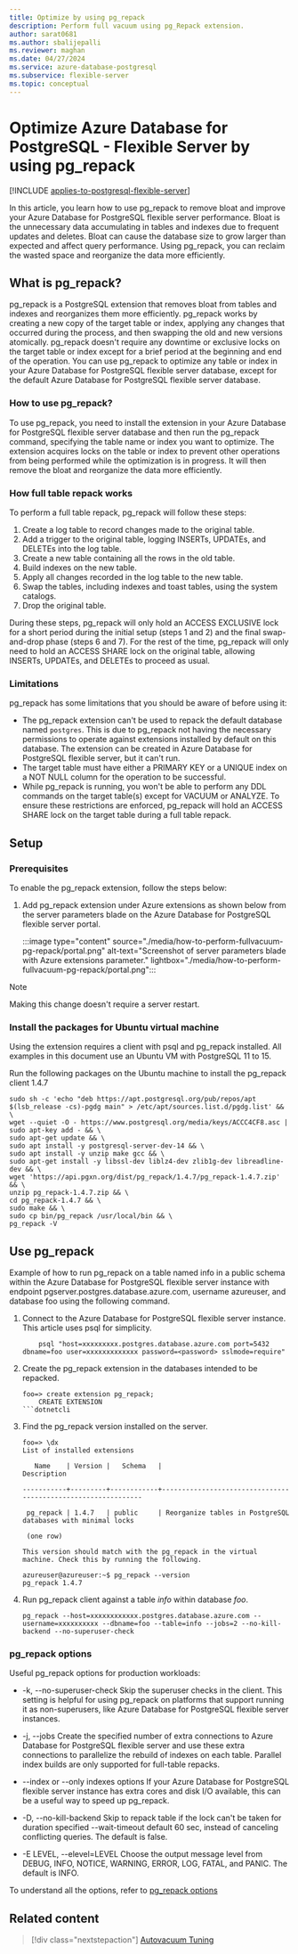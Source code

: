 ```yaml
---
title: Optimize by using pg_repack
description: Perform full vacuum using pg_Repack extension.
author: sarat0681
ms.author: sbalijepalli
ms.reviewer: maghan
ms.date: 04/27/2024
ms.service: azure-database-postgresql
ms.subservice: flexible-server
ms.topic: conceptual
---
```


# Optimize Azure Database for PostgreSQL - Flexible Server by using pg_repack

[!INCLUDE [applies-to-postgresql-flexible-server](~/reusable-content/ce-skilling/azure/includes/postgresql/includes/applies-to-postgresql-flexible-server.md)]

In this article, you learn how to use pg_repack to remove bloat and improve your Azure Database for PostgreSQL flexible server performance. Bloat is the unnecessary data accumulating in tables and indexes due to frequent updates and deletes. Bloat can cause the database size to grow larger than expected and affect query performance. Using pg_repack, you can reclaim the wasted space and reorganize the data more efficiently.

## What is pg_repack?

pg_repack is a PostgreSQL extension that removes bloat from tables and indexes and reorganizes them more efficiently. pg_repack works by creating a new copy of the target table or index, applying any changes that occurred during the process, and then swapping the old and new versions atomically. pg_repack doesn't require any downtime or exclusive locks on the target table or index except for a brief period at the beginning and end of the operation. You can use pg_repack to optimize any table or index in your Azure Database for PostgreSQL flexible server database, except for the default Azure Database for PostgreSQL flexible server database.

### How to use pg_repack?

To use pg_repack, you need to install the extension in your Azure Database for PostgreSQL flexible server database and then run the pg_repack command, specifying the table name or index you want to optimize. The extension acquires locks on the table or index to prevent other operations from being performed while the optimization is in progress. It will then remove the bloat and reorganize the data more efficiently.

### How full table repack works

To perform a full table repack, pg_repack will follow these steps:

1.    Create a log table to record changes made to the original table.
2.    Add a trigger to the original table, logging INSERTs, UPDATEs, and DELETEs into the log table.
3.    Create a new table containing all the rows in the old table.
4.    Build indexes on the new table.
5.    Apply all changes recorded in the log table to the new table.
6.    Swap the tables, including indexes and toast tables, using the system catalogs.
7.    Drop the original table. 

During these steps, pg_repack will only hold an ACCESS EXCLUSIVE lock for a short period during the initial setup (steps 1 and 2) and the final swap-and-drop phase (steps 6 and 7). For the rest of the time, pg_repack will only need to hold an ACCESS SHARE lock on the original table, allowing INSERTs, UPDATEs, and DELETEs to proceed as usual.

### Limitations

pg_repack has some limitations that you should be aware of before using it:

-  The pg_repack extension can't be used to repack the default database named `postgres`. This is due to pg_repack not having the necessary permissions to operate against extensions installed by default on this database. The extension can be created in Azure Database for PostgreSQL flexible server, but it can't run.
-  The target table must have either a PRIMARY KEY or a UNIQUE index on a NOT NULL column for the operation to be successful.
-  While pg_repack is running, you won't be able to perform any DDL commands on the target table(s) except for VACUUM or ANALYZE. To ensure these restrictions are enforced, pg_repack will hold an ACCESS SHARE lock on the target table during a
     full table repack.

## Setup

### Prerequisites

To enable the pg_repack extension, follow the steps below:

1. Add pg_repack extension under Azure extensions as shown below from the server parameters blade on the Azure Database for PostgreSQL flexible server portal.

   :::image type="content" source="./media/how-to-perform-fullvacuum-pg-repack/portal.png" alt-text="Screenshot of server parameters blade with Azure extensions parameter." lightbox="./media/how-to-perform-fullvacuum-pg-repack/portal.png":::

> [!NOTE]  
> Making this change doesn't require a server restart.

### Install the packages for Ubuntu virtual machine

Using the extension requires a client with psql and pg_repack installed. All examples in this document use an Ubuntu VM with PostgreSQL 11 to 15.

Run the following packages on the Ubuntu machine to install the pg_repack client 1.4.7

```psql
sudo sh -c 'echo "deb https://apt.postgresql.org/pub/repos/apt $(lsb_release -cs)-pgdg main" > /etc/apt/sources.list.d/pgdg.list' && \
wget --quiet -O - https://www.postgresql.org/media/keys/ACCC4CF8.asc | sudo apt-key add - && \
sudo apt-get update && \
sudo apt install -y postgresql-server-dev-14 && \
sudo apt install -y unzip make gcc && \
sudo apt-get install -y libssl-dev liblz4-dev zlib1g-dev libreadline-dev && \
wget 'https://api.pgxn.org/dist/pg_repack/1.4.7/pg_repack-1.4.7.zip' && \
unzip pg_repack-1.4.7.zip && \
cd pg_repack-1.4.7 && \
sudo make && \
sudo cp bin/pg_repack /usr/local/bin && \
pg_repack -V
```

## Use pg_repack

Example of how to run pg_repack on a table named info in a public schema within the Azure Database for PostgreSQL flexible server instance with endpoint pgserver.postgres.database.azure.com, username azureuser, and database foo using the following command.

1. Connect to the Azure Database for PostgreSQL flexible server instance. This article uses psql for simplicity.

    ```psql
        psql "host=xxxxxxxxx.postgres.database.azure.com port=5432 dbname=foo user=xxxxxxxxxxxxx password=<password> sslmode=require"
    ```
2. Create the pg_repack extension in the databases intended to be repacked.

    ```psql
    foo=> create extension pg_repack;
        CREATE EXTENSION
    ```dotnetcli

3. Find the pg_repack version installed on the server.

    ```psql
    foo=> \dx
    List of installed extensions

       Name    | Version |   Schema   |                         Description
 
    -----------+---------+------------+--------------------------------------------------------------
    
     pg_repack | 1.4.7   | public     | Reorganize tables in PostgreSQL databases with minimal locks
    
     (one row)
    
    This version should match with the pg_repack in the virtual machine. Check this by running the following.
    
    azureuser@azureuser:~$ pg_repack --version
    pg_repack 1.4.7
    ```

4. Run pg_repack client against a table *info* within database *foo*.

    ```psql
    pg_repack --host=xxxxxxxxxxxx.postgres.database.azure.com --username=xxxxxxxxxx --dbname=foo --table=info --jobs=2 --no-kill-backend --no-superuser-check
    ```

### pg_repack options

Useful pg_repack options for production workloads:

- -k, --no-superuser-check
    Skip the superuser checks in the client. This setting is helpful for using pg_repack on platforms that support running it as non-superusers, like Azure Database for PostgreSQL flexible server instances.

- -j, --jobs
    Create the specified number of extra connections to Azure Database for PostgreSQL flexible server and use these extra connections to parallelize the rebuild of indexes on each table. Parallel index builds are only supported for full-table repacks.

- --index or --only indexes options
    If your Azure Database for PostgreSQL flexible server instance has extra cores and disk I/O available, this can be a useful way to speed up pg_repack.

- -D, --no-kill-backend
    Skip to repack table if the lock can't be taken for duration specified --wait-timeout default 60 sec, instead of canceling conflicting queries. The default is false.

- -E LEVEL, --elevel=LEVEL
    Choose the output message level from DEBUG, INFO, NOTICE, WARNING, ERROR, LOG, FATAL, and PANIC. The default is INFO.

To understand all the options, refer to [pg_repack options](https://reorg.github.io/pg_repack/)

## Related content

> [!div class="nextstepaction"]
> [Autovacuum Tuning](how-to-high-cpu-utilization.md)
